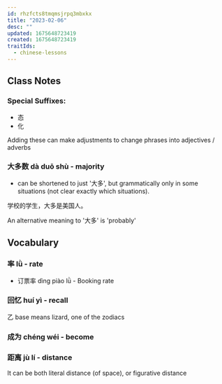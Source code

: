 ```yaml
---
id: rhzfcts8tmqmsjrpq3mbxkx
title: "2023-02-06"
desc: ""
updated: 1675648723419
created: 1675648723419
traitIds:
  - chinese-lessons
---
```


## Class Notes

### Special Suffixes:

- 态
- 化

Adding these can make adjustments to change phrases into adjectives / adverbs

### 大多数 dà duō shù - majority

- can be shortened to just '大多', but grammatically only in some situations (not clear exactly which situations).

学校的学生，大多是美国人。

An alternative meaning to '大多' is 'probably'

## Vocabulary

### 率 lǜ - rate

- 订票率 dìng piào lǜ - Booking rate

### 回忆 huí yì - recall

乙 base means lizard, one of the zodiacs

### 成为 chéng wéi - become

### 距离 jù lí - distance

It can be both literal distance (of space), or figurative distance
